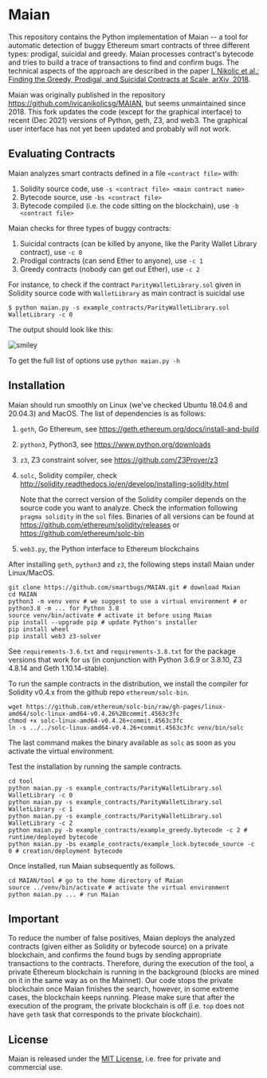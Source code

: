 # Maian 

This repository contains the Python implementation of Maian -- a tool for automatic detection of buggy Ethereum smart contracts of three different types: prodigal, suicidal and greedy. Maian processes contract's bytecode and tries to build a trace of transactions to find and confirm bugs. The technical aspects of the approach are described in the paper [I. Nikolic et al.: Finding the Greedy, Prodigal, and Suicidal Contracts at Scale, arXiv, 2018](https://arxiv.org/abs/1802.06038).

Maian was originally published in the repository https://github.com/ivicanikolicsg/MAIAN, but seems unmaintained since 2018.
This fork updates the code (except for the graphical interface) to recent (Dec 2021) versions of Python, geth, Z3, and web3. The graphical user interface has not yet been updated and probably will not work.

## Evaluating Contracts
Maian analyzes smart contracts defined in a file `<contract file>` with:  

1. Solidity source code, use `-s <contract file> <main contract name>`
2. Bytecode source, use `-bs <contract file>`
3. Bytecode compiled (i.e. the code sitting on the blockchain), use `-b <contract file>`

Maian checks for three types of buggy contracts:

1. Suicidal contracts (can be killed by anyone, like the Parity Wallet Library contract), use `-c 0`
2. Prodigal contracts (can send Ether to anyone), use `-c 1`
3. Greedy contracts (nobody can get out Ether), use `-c 2`

For instance, to check if the contract `ParityWalletLibrary.sol` given in Solidity source code with `WalletLibrary` as main contract is suicidal use

	$ python maian.py -s example_contracts/ParityWalletLibrary.sol WalletLibrary -c 0

The output should look like this:

![smiley](maian.png)

To get the full list of options use `python maian.py -h`


## Installation

Maian should run smoothly on Linux (we've checked Ubuntu 18.04.6 and 20.04.3) and MacOS. 
The list of dependencies is as follows:

1. `geth`, Go Ethereum, see https://geth.ethereum.org/docs/install-and-build
2. `python3`, Python3, see https://www.python.org/downloads
3. `z3`, Z3 constraint solver, see https://github.com/Z3Prover/z3
4. `solc`, Solidity compiler, check http://solidity.readthedocs.io/en/develop/installing-solidity.html

   Note that the correct version of the Solidity compiler depends on the source code you want to analyze.
   Check the information following `pragma solidity` in the `sol` files. Binaries of all versions can be found at https://github.com/ethereum/solidity/releases or https://github.com/ethereum/solc-bin
5. `web3.py`, the Python interface to Ethereum blockchains

After installing `geth`, `python3` and `z3`, the following steps install Maian under Linux/MacOS.

```console
git clone https://github.com/smartbugs/MAIAN.git # download Maian
cd MAIAN
python3 -m venv venv # we suggest to use a virtual environment # or python3.8 -m ... for Python 3.8 
source venv/bin/activate # activate it before using Maian
pip install --upgrade pip # update Python's installer
pip install wheel
pip install web3 z3-solver
```
See `requirements-3.6.txt` and `requirements-3.8.txt` for the package versions that work for us (in conjunction with Python 3.6.9 or 3.8.10, Z3 4.8.14 and Geth 1.10.14-stable).

To run the sample contracts in the distribution,  we install the compiler for Solidity v0.4.x from the github repo `ethereum/solc-bin`.
```console
wget https://github.com/ethereum/solc-bin/raw/gh-pages/linux-amd64/solc-linux-amd64-v0.4.26%2Bcommit.4563c3fc
chmod +x solc-linux-amd64-v0.4.26+commit.4563c3fc
ln -s ../../solc-linux-amd64-v0.4.26+commit.4563c3fc venv/bin/solc
```
The last command makes the binary available as `solc` as soon as you activate the virtual environment.

Test the installation by running the sample contracts.
```console
cd tool
python maian.py -s example_contracts/ParityWalletLibrary.sol WalletLibrary -c 0
python maian.py -s example_contracts/ParityWalletLibrary.sol WalletLibrary -c 1
python maian.py -s example_contracts/ParityWalletLibrary.sol WalletLibrary -c 2
python maian.py -b example_contracts/example_greedy.bytecode -c 2 # runtime/deployed bytecode
python maian.py -bs example_contracts/example_lock.bytecode_source -c 0 # creation/deployment bytecode
```

Once installed, run Maian subsequently as follows.
```console
cd MAIAN/tool # go to the home directory of Maian
source ../venv/bin/activate # activate the virtual environment
python maian.py ... # run Maian
```

## Important

To reduce the number of false positives, Maian deploys the analyzed contracts (given either as Solidity or bytecode source) on 
a private blockchain, and confirms the found bugs by sending appropriate transactions to the contracts. 
Therefore, during the execution of the tool, a private Ethereum blockchain is running in the background (blocks are mined on it in the same way as on the Mainnet). Our code stops the private blockchain once Maian finishes the search, however, in some  extreme cases, the blockchain keeps running. Please make sure that after the execution of the program, the private blockchain is off (i.e. `top` does not have `geth` task that corresponds to the private blockchain). 

## License

Maian is released under the [MIT License](https://opensource.org/licenses/MIT), i.e. free for private and commercial use.

 

